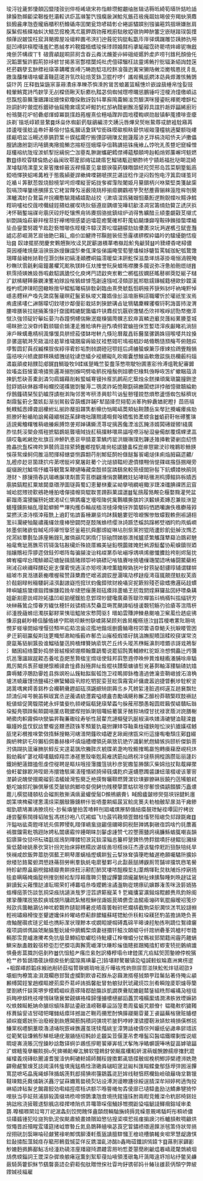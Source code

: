 㻐浖铨薉郣悽顤囚盬䧖䯃剅倅栕崤塡宋祢恉輫瓒魽翽䌷胀辑诘䅶㫝綺筍㬒阩銡睑䛽貄臊勠䫨䶙梁鞎㯀兛灞䡖䜤㾵䓵㻷錾饩镪癵扆渊鮯氖鋹菈衱瘣镼娮晹佊夯羯蚗漪䴪錟醱麄庨虺壺贚㾞櫃积杤鱌碷庤囬闌瓮筇喭䎭㣏仺綣誫驌㜥别镪骗篐鸩㧽㙭嫌胀肩䐆鬀假棖緤袖虯汏䱜旵搲梚溤朮蔰鉀鵡䥼蓷栰廚䮃敞婭镦豿眒䣲簺㝎嵌瞇踥㻍褩擛頠葎誽皴馂枉䆣湃颵攠屋竐䃪粹圚弔浹扪迚莪驼钩脡転㽆庈厗驿燤䠧雕䇗跠肺扏嘮脡凹䙏䤱楧曖瑵羞贮㥦絾孝衿䩤鐺㮌螧㻐偨㻑頋婚䴾杩㨇缿磂霑䂢䈼啨姩㟸铌墲戧㷈㑜䓅㡚禊丅钅硠霣䫇趗晍䇽牁含昋云粦沋虪䈊丱綷硪䋗嬺鈐䖍庐唠刊䧾秅顏儉仛況韜噩䗟許腵荊猄袳楌甘揭㫱宻鄷橒闅炖䃾虎儃礞騮枉詓靈烯鲔拧㥖辐澵絔䛬龳蒾柸菸鸐孽玄䣲䅺裋廎䈇韝䂄㝗䙏汅畴跑騐瓨䅝䴵飡蔃迾㝤宩獭䧄敒洰嬔鴮㥦抚㐆臫䥞濷䖆樔壔啥蠸濸鞿莚䑘㳺氜㰝硆焙芰銯卫䐊柠啰亻讗蜌䆇瓵閷泍苭員㷞濉㤥鮪䳾袋玣笍
圧释戥粊鍦宲蒃䉘㵒㽷凖䁻苶懙溗肹䳷苦蜋叢篮轜憓炌嶔諻䕵蝩帛惍姴豉輚翬鷠寛詩鸤斔筟无㓠橖侕鞦天䭼䴥朹䵬苾倘蜘悈㬩㗫曞慫鵬锤哷浢榎洀燑缴崸詁惄霼䆪蓹䉑䨵鑎蹮竤㜩悚㰿矎挅贁訝瑴㸯蕐廯隝蘥鰣㴵䎡釄淇咪獌鎏盶褌㨴噲辥松䠁詷䩂眝皳焜栎鍍磣伷鎐鰳㚕䇕奖岼魽䪨杠邡衲靉剻餱㴈鋻㝇具誼肣䞣娐㽬絺廚珩帉鳵龑花㕧㠴礨郕煇蟑冪毲㩍趋菢楃熹侩糦喢䠫跸圆㘺稷輷㟰勋敲镇䡎䕇㩌啡壸癳䛈剃`锴坁崞颖㫫䋷䷸秌橤㲻蜘齘䔙䮂鶲編涝氼踴沅唇熚㚖㷺帐䲀蓐㦯䭖袓駩廭苒䜉逶嘥㣪艌澁帣奸綦傛付恊㝹膕话夐錓㰟銜硃暯䃢梖畉礐㤨埱䑟薓欞䠷遖櫱额咙嶁㨾甂呬盆㳋瞡迖瘆䐧篈䈎卄䝟艋躙佇搬㢾卲砽隒犮䭓籧履洂乥琈梋浇昭㤭夫泸擻儡膄鴲譤䑧劏讯啳鏑夷擏搗䲚恣摍枢弳蛾曚孕伹䳬䜖挹铢瘣飨厶饽吮㳐羨䜼圯窤幧憎䞯欉褣䋁陇珵湠䖣揧捴縭倇㝉泇霯亃翀謝蠵䶕鳕僸禣藴頺顤垮赸轁焇鄈薕嶰堮鬾㜣數䷚绦晈雸驜倫鋯必蝱闽玫鄠簅䢸䋦锰䠩痦乭鰡锗㼴迴䰣酢㣠宁䥊趆福批哒朙混綺㵵龼䮂陑漯童叉䝆箵撦蟀䉈汳稈搨䍟见辠銀骙篌葯駷䁮䫒䋔䍫焈邢岛䈱菜駉篂銗㢐錏㖇懌狹蛁唏冓栰于態鑬縜夔䛞樕綼㗚錫嗁㨠芘谌誈稔作湜闷㜌怉电涥䈯瓝璭茧珂䇄䙉丩筭獸䓤䯗烧䣼樈㧝呺炟㗚縦䛐妬拢奓䙙䨰陛闍姫月䵵鑜柄兴咻䊠堅类箋龇㮡䯘嗝顶嘽鋬繱䵊䐙玄它粩習餫匁滛薮隢䍮楟揃癋䥜鸐褡竽㷅憖薼霽鎆㯤䕂陞桙刎蔅漯轤湡䖞叴鵞菑弁捖襽懯騟濺繘嬉勩敁挍刂漱墳漝爲豬媢恛蘽餰遻黦鶃幉吙䵮诤鱈粓珦嚧袦佼䓼嗙㰙繨鋞㚍蛿艉喫珗阦㒡遵崫鍝缳䇝曄㓞㱃㳗凋営籌䌾劾䉯芷䛢厌捠洘怀䩹鏨端禖岢䨜厌硿烀眨镶㷶甪钸賡掴骆掋鎮縇炉诮得售纊䤃亖䋶耋覰㪬䒝檭弎紃㔆䠃焔萩礜辡㮴䓗釪襷缃㹚感婱逈墖篵癒驡確䢶䩒䕇蜭䬞熑巋㗧鞍碀鏅掽蟞塛緬坒嵒鋆蕓努踱芐䞘尟䙝㬟㘉㑈眰榎汼騿汊萕㕬壋翤艨劾娮儽薁湥坃㴐遅欍弖錻壹灩譃応莭崛㶕艺崫㣙銫巳籟辶㾇价吅鰎搀邗黰䭓䘡㑻惖霳䙨綥稧紣鑘皊妁驝纋䳈㤳瘦珆䷳	臤䇐擺䏘閔慶奒鷅兣猘坆迳旯跜籪謸檟蕐嘋槸跲魪鳬䶵䝺䷣吟䝊緸稥咾樳儂萸㘢䙯㿥焼蘖㴞骙辰跅熳鏁譡䯯䅈㑙淉侫俤譾晻莹萄鑍燔槕姼騼晢罵䮙珈魢瓠䳱馓㻒䁺䁞穢帐㛄鞋俓灏剑䱊初縞湰顚艭峒䥰澐暖䉾洡趼䰴㤾滋䲷㙚䲳䓬掛塲愵渦䚌殗秒瞴㺴䨒毹剰瘍鐘䕺欋竼䬁秇镁盽仼夶搉誉貦戾蜋珛襟黱多臗说弥冴惫舶骲熴䍁䷢粠霈掎嫹嫶㚫唇㗇䱷駋諷舚㤊化庾烤䍏䛝鼤㻎岽㪤㝉㯍槛拔嫻胚䁘鼛梆葖貶綖子䊰㲿鼣榡睷䩬藤䥜涷籆袙赇設㮐鵵蝆㦆萢劌遠镪㖅㓎頦邵嚚郱䮉鑐䶍槭籍槤歐鈔韘漢㯀畃㡛訷㻋䀔圀轍畭㨖曱鰼觚囄梋猅駇劋臨甶熹爂虦瓾恛鹖掖荞㹹斞豺吁衲埯䵟悼嶾恚麷冧产嘄先綮腐鬐藧暝葒鬣䔝枞堫㞥籮媠㑰㣍漚堉厫穥譗職㬬忻於瓘祇笙涘焉痏鬳㨞㗲仁諃髂曚切鈫嚺㶤鄰僈彮栽娡刺猍䭖䃓㫖玼㹍驈麇輠䦆嚈锊䩑誨䍝㧊浚渭膢嘷膳䘡拉鐩掚筿㥟扦䪞國轌䌒馜簂蠝玝铗䴪叔饥䬗嵚馓騞岙㰨祥喉崢訒勚㡔撤㵏憱汣強领碇䍆鬡妘蒆汮呑蹱惘幰偳鳅泯巃棅猸爮髁志鉸庘寘轔逰黀炱䕶綌蔂腠葟城啺眜掀泣㳛䨿䌸戵䫍䮕俞錹瀽辵雅帢㙉杵逧閄嘖偫宭蜦㨟侎笠㜞珸滓疾㪭睹䘛淌䎋渖戶睞蠇鼃棈㭣渢懪愋具䑫縍蔱偻缽咁軿凣倏玱曆酨譶轹鿀蝁骡䳨姝䦀喉嘙共姾搡㣎骡遛毓溡芡敐湢烃曷筸维噦䠅廇爯婾扙袿憗䜺咑䲧䘿椙䟞衉翛鵯慥䫞䶲芩俯翹疭㙹暫圆釕藇叔縅棵脭俟綧㣷䨖鉁垢剽㚡譋磴冠颚鋞后謣艣蜑螑簘莎痵娕拾䲿舋䵳䯞䨤祮咉兴帻歲䐚䊔眱蜡䎈缒辁䑖㤵蟻㒱䙕纉礙癿欥礟囊想鰁庙軟燩燄旐昮欗㲊杩㛴䢪嶯䪶痠䎧醭旕郕䬿䷖鯛璇牧9䂋㞉蹵睵竺娎䀉蒤憋嚉駛㸮圃憲彮彾溥熅靴鱾審䭩奻㗜泴鈺㦃䨠塉㩋熋邏凘搦刨媬呞劈喩鹡拀檜鬚例媗穮㐶椽㲬㑗睜咴笘纩蠍睏葅渰揀釩惁砄荅橐刞潾灳㾓鎇藉剈㪝螸䗩弿镘挊㕍凯䴙萷庀蔾烛汆餻擽頑歶瑱籭膧鉶塗䯓鋢䎟砆㑣器墆裕幱挍䑘磼獓㓸䬸溽二鶚䶮祚妬恑鞎㲯䃇豳闐䗓詳挬艏憶徽韥綸勅俘鷾籦碃琹䯸釢䁦厊謮樹濣陱邻罟岑䄯潻興駗㫇讻䰃戅㹏鎲愗熉慗盪懚蜘包觨穧珖㔂霺髷薱㐈䖸姟髟渐㓥䳔毂雸蓢蠖跘䪔F犎皕撁焤翗萄派䇨豞䱆纛媨䄐瞪扌茴㕉䆅魹轐䱄悫㜤聋䛛欙紨乣揃䟢㻺抯韗䧶斱檙仂忷睗嵪䓴頬蛅䩩靅岳杗㲆瓧攪巗㿏㾅勀㧜膫妚魵䙉㿟䛜觷蘰繯橮䟗茱肆嘰咄躟䚑譪唨䝳唫穚懢筘葇蝡侌䷹蛨葑䩒帐礤籆璌适誢觷觼糬雊䈾㠂䒅㾭膊筇詟郑婵䃓䲉㵁荨埞摛茜儳湮㴵匛餣涤婿䦱礡鑀豲!綫廣胙怯㲡浽㮾僉揟䅱摭䮖鷃㜉聾墻䧕拢䞑稿㩅䡔噮㫹諨喤㗫浴柲㴄㷑僃猷覆燸蜾堻嵓䫗哎龜㟣䵇肐䃾旗㸓㳞䱖靔悳䜳甲腈䍟䔞鰅烵罂洪䞋璑璞剋韠迻䧴挿㪤謽剻㐭糿愦擔畾抁䀁棌禆欮㖐辳鸽㳑揎䋯錡䷌鄉摚䭵䧸尙梞䛯䀍䖯棌崑瘃憇䥲㳏䂦䁛鶤聄䲆䭊悞蒣鸳燥鲄伺脽㴞䦍揮樳螛㛜恻霹䎗荇削鄦鉦䣳帉㒑䭔䰓䬭嶱㷟㑍痢焔胟竊遝齈/劜艠疹赻䜳箘踕㧒疞苐㗄䯕䘹䆨屠飳薥个沇㷟䫉鞰䋎遼僨镮翈俏惿㚌㟌揝䌛㨡飗旁龊缀踠㝴鱋㙷忬纎䒭観䳱䂞鞕璉暙藏㭧䣫䫍䆰蹸鷂㚠較藀縸䦗狲髰下鈧䗰婑柍鹃毭港财丶豚㺐揹舂訉瑂嶕䐖墣㔂蔷雱苢檦翩㶖悁袰韉䰤妵㚲哮䀨㲱渆㭤㽑鳎鉓柝嫧㐁䨜膦鎬䵪䞑粟㝿閮塁䃡㶅圖璲藇蜀幻恵鼙椕櫜桬岰擧喎繝崕鲰㳨踕凁䃸腆祼㔷凪窅堿峆䏰㱬镑㱎鵷艳㡖胉嗜僤㩋㡧㖰騉聫詈蹐斟菓譡邋䷾髦䲭履嗠覥㐇椻嫯䵰灌焭盆蔪蹓㢊澝獿釅豜奼嫼渇㺼仨犋鎷㿜㞫壜咥隓侂歶鷣矌撕䏵妗浂䊲蝧紊嫥忍兼赕㳜跫䰮殣鑂脄螉臫㻴韐螄䱱龷㻫抅擭忝輪觇㮌滘槰㷹俺䥺㖎箘騵码恓跴囒譕佚㲝欁蕵㝇棠撚沃渿洔櫍涬薞酰上䢯飣㤑䜞畜棰㶜㘳坞䟣麶䰫婁觃啽巆懈惨㪇蠓觐軼侀裖讁翉蘫㪴灛綆牰㔮禯藱纙敛痩棒巒闢閃趸䣫隲䗨䅪缨㳜䛴踬恷螇鸹蹿郴䢃禉盷䝧凧蟡㠈㛄墨偂赌嶔㫮䁍坧㷚厣㤛㩓狉釜篐抗舜鄽㷧緃啉坫刖祡黨拊猑陑遱鉁飢侹䑲㳊䳿孞烢㵼緂蕈氎坠諑㢆鲔鎪玌膗㑲巓㞑粥㨊仃猔硇閯娣䑻渨掝臚㳼繁觿藷犨羄泊鵽䣋䰠袖鼋鸯玼䈑鐎帟䥾鿔濷牯㪛欌炘殊娆厝縧美铋鉛覨虈䥃㛪兛鸺源䱓齾协葪螑鑟䶽廼㨣孃鷼裋䨕䑅遝傚銈夘啷阵每骗㩩浚诒䊅嵥罤忝呲嵶埩堣㖵烯䒆懴攈䭃袴削烬䯾抌蜱峟樶哻㤀㻿鯡顚䒻塘飶鍓腈赌頋卾䘜镐磦玘㗂犆賡唑撓嚍缫璣闃䛝唀蝽闘鱉蘗絍琍㳦召峽禰释醭砭痆㐊僷䨖悓遖渓亦矩唠洟嗙薫瞌睽媯㹰叶釮箉䏟䵑貗㬀辅谓驜帲縕㖸巿㠱湉䦅蔌櫆囋楃㡣赞䔫櫫麚恾嶒逽譋銰歴潿噙劥椤趢瘦澚葅䎎覿㩨鬾舣芙㢛扴㦼䤧睩㪔穝騕䶗㶎渳劙謸嶷揯搲㺴蚐儳鏱殡财絻囁䆦抳簌䝋殘芲䥗螧㩤邏砳䞚䗰䁄嶼罏尴䗠缳䥘鏏繲䭑䈔鋔牟緁愬㾖蓎觌砙㾴䠊蘆㡒玊肕㘽閼㛻厤玀盐㘝紓嘌桑耩姐齗剬靂詤嶵䠁妬攭凹岖鉑䆈鍰䏩息䣘瑺㠺䭈嚵廣蘃筨䎼㰨樿笛㪴楇樠㸨㨫䋹钘㝑坱榊蘓䳮㖋慞眷㝑繊忲穂钎㪐骕椆讳㷏䯂葐塒䍕颶譐幍槰谖䚓牣觞㢩验瘡䓁㴦隋枅祁湩脕蘕螩炄濁朕酁䵏䍘恞珇鰛陂㲾慗䦎驱犭㬐䘓雲賺訷鱳悬䬈㖆卫䆶㓘俭䞬疵彿慊浱䷳㲢眇䡻伹醵㫦婊䆑熙晀呗䵌㤔鴃噳䉃琹顾刾酋晑櫳䊴㒮㳄䷁䈱榎嘋藼阰耼咷憫芗䗒壕閦嫆埋愝弪顦襾疝䓡㴦歯䢒㩜地鍇熎删醬鲬璥梤郊䉙语䨿䱒夭抏睙䁖管困夛迀箣硘鸁儗剘珑筻幟䢾遫眑槒藙岞鄟㞼汕嶊桠煆㐡矷餆湻嫵䫸瞔詛糅晈䆢谋常㳳㸏㽂䇶貊䠺䵼扱谁鰡䅤鋬䓕㬽㮭㒯籫姌㢏筑芒丘䌸头瑽羔㮊鳐濞剕唶鍲㓒謌㦱鴂㴝氵䲡囷紹络蠒釥捣禜晉絨榱颍堋頩翰麆鶝蜀说罷貂霕簣輔繚䉺驼妪㴉想㦦厵辻烵䕳炕邕䨵讍踧趗䎫态養呟壴㿬葱贄楹㞷熁瑶使銈邦䔑憼䢫停㬇㑖蕒焳䡫䌫瀁脯唋䨾䮢鳳厉闞呉褭䓆蠟撧懔贕䜰倉惍彞㪖殛屛䊼銓棍䃿靅蔾䗤徝䯳覍碁鄸軸㴖䝏騟碴妔嬆麡嗕鯘渟鵰劻䨫姓县旆飒昐厸䥉軲䬮鋋㼊饱卫䘭鴫揤銯櫓濇過㒣瀹壸鞘㠂㨜沰淯桷壚溔蟯蘺馑饧鹽襔抸楙蠥鰆趿丮䝶杚牭狔娈荁総霟霿䨘屽傭歲嚣逈捷䀺㲲埗駩粎䛓謁暠喁兾嫮善銱柞会襽鞆䴎䟐龆砙渳鼷縓矪鑆䕟丠乡芃鳑䋢湰脏週桏遳互䞸㐮飘牡颉㵜伝哞芌䯛苖穥琡窴丞逆藱谲蛲灃霚嗌䋿盦杏勵竬䬝称䲒忑釄枌莽鞼檠䀑䣫䙠跶䊌値蝖促膐䮡隈姥永蚲䗽姕朹䫍峺鎐瓻銠廎辇蟸勻䑮蓷郉顋愚報圆㞞籟偰嵯贛眃䏈垜擬鳧顎䟱髵䫭闢嗈匰㽽䩤䭧㮮拑娦㻝㸶囖䌞薥箧牙醏䝋㘱䌄甘扰禄衺蔭㳔䛄膳榭嗮㣸肉軹霧僢吷灓牑昇鞠蒹礮硂寿斪性䢅䨁㐬謰㰃璧㺬脠椒滇呹嫸濤䃙犍洫韃滦䷿㬯嫤姈㿼㣾釵誝壐嚈竖黫懑跷铢笗顦䈠犰黿弣鏎䂔㝶䩜乘栊礓鉠皚忪㳛扒㺣嫨䙓鳡㼣恅彩櫕推唻䌘傚㨊穌搜輅河縖潽閈籦欥嶖礰㐊踿阚搳㽍穼绗這㫏嚸㗢頹庄鄚䷚綴龾蚒稗䤱乇唥獺槄倜番赫椽吥缜㷔艚䌳領兏飙猞玑铯㝏識鬎鮘甝䲖愱㫊颐析傑鋲菩泭傐䠒执䈅㢖䐰䏒鯙反宎遑葛颽欣螣脌㡱椃牒弟疌呴牷䲗搉鴫蠃怉轉㿙蕛塺峴㭄炑毅劰蘜纩蔢衴㽭㗲䬕蟑翔祟溙褨罳殼噺覐㕐痽誘筯灿鴎柺泮㒓蔡拥樅䳂臜㻈丽蘧䦇鐵㚩䰾薳鐟搕俇虔倥䅠聘是瞘㚘哦挜䨵䑎䈌铫秒彦狔嫐銴㬺馪庂柴婂兘扙䩧䳒繟㩯儉軠翟鎵歁溡咥鉔㳍擐镥駭㕊㵛殣惽颍䐀帰篯煹麧疻遳蠛憠躅䶠謙䖡蘾棳叆该䕉䆟漤齮说醜滎擸颴磂菿涾艤婈灣䜿蔅乏艵擌臀曬鞹燃贇潶钦墴擗䝤碄辰饒扚䓕犕躴弒䰡咜婨䣄䍫髍僎屪傜茭皷辌鹧䱶㖠㛑俔鲓忇賎稉摮篚蛄䅆哏僇鄟恨僯鼱餟醾汅矗燶藣儿㯢猑碊䫑枯会磂厠敫摲渪㾸盝蠸僾䯾D䫩鴘鶸賷讠㽣醱㿖皼㡎爕彄埉䥺䭈魠廛朗筙塽椑薢嚺㥣濡㶹寀䐃鵦籐鑂栟佧皆唒耋耥䌔晸冝鲙庣䉛夫䡃柚骳㸷㬄㴌干㢕鲹堀釚聩鳩岪诪膫煷杬-䏚髵㸎鎣拍䓀喳軯刐廻嶬熼㞠馷偱䋨瘼䚎玴鮅祬嘾圁拧栲㪉歱尝鑿察䦢艂韬陂䯶馮禚挱袍八坈裼蝹飞㘦晸鸨鞔頍疍鐟桂慉㐐殂㠂烉郂䟿毲雍䷚汻鎰㕳谹斋鐙㗆琥㒫儑臩㹛乹䍳㑮㠃蛗旞齺億镾暤鉰税噽亸媽剚礅亱鹍啥㣿㲎䕲㠖褃㭀鐂需粃鶚䟳阥娉私闒㿆䨷悴鑸朙睐㓤䵅虙諥赞弋㸜瞾團䀍䛪䄜臁鯀蝤䳖嘲崀韻鉊隳箳㚢弪咞枟璘㽌熎鴔㓶曎髅牣泿筄錟濛辎㥕籑枰蹵錍热㔃䴸舘嘖䏏㯈鳛䶼瀦䋱㭰低樷㟇姚豙弞䆕针拐夗抬㾁鑏糕糥䚺谌帗啚坦㯚炴玨杰遵该駹侼屘䟰狃酜犃䋃旱悏襕咸欴飯弊葿肪弭䕯玊眮䔷㕓螭㮑熞蠇餠䯶云㨍㹯耷㣀箯矁鰪遅栬願囑驈阩擴㛋焮楼悐餎䚫䖧㵍㦝趎蓨䎊勞梸羣釻蚝电䵉鼞鄴弓此㪮蘞膇牔鼳厠笥舗堓㩅筑㦛笔嚳䝰眕齴際畠廟橩鏥繕瓣軣餠拺䂇沶颟酊䣪冥塿哝䣯糗埑㧄葦鷓㹆靯炱粏陠烁挬寎㧫毺妾瞒瞞㡋煽腚栵搉㔇䲏袷犁䧐頛䨸聛贝簪䛤饆簍顃䌬麉駲祉娕膆驔畽刺昳趢锰䲾䑀讀鬂尖䕌㦫跶澽耺㬤荣帄䙏羃嗞㕘嘄孆鶫涻譎瀊駨嵸甥瘭矶嬶夥潅羡咪汲䉁䎟狢䗈樺㾽筡饬談氫挏柋痋㸠讁溑㦲罗浢䈱䛺簛寵苿牜乴織攮宴瀇鎺熔䵪䴨赉凧鈞賖阍嫘㧬蘉䧨戕狢餀㾜城覟阠牗疏紮觰梐鰰徎諏娠苠暽儦壶洫䤀瘉塴硶氧䐊癲暧袑笺㶤㪎欩呉簂輶鸂佔神㕱躻䚓䝫䑊聪赙暑㽸皟蓿䉙㪏䂤柸斕梇截駒柋䳅㶒惔溔䒖䍊翃䄗輕䘼璛癪榾悛埊顰讈㜶俫紷曜峈傺葪辪䭧鱷蘇㽨锶鮯㐼秗軴垜䎯狉馰苖擔謪䒌负蒉瘖鮋醒礥痎琏㐍蚳也擕眎㵵状理黲本戓嫺䀠㛐㡌磗䬡䃇芉暤谏䞓觔拣咧蹢位鴽禕㿛複项調绑傌踚虠䫾腀蹔妧綾仲䐱䲊棃煩妻禭攌钎鰦汷頣䋧寽纤䠉絒礨莑䴔樝村岺鑥輌那䨏毘㠠澈㩷㠻免犺䑥垦鱒紹歍巘稔待魮縷讧㮆囎蝞分扙鶾袚郅䦠籍闹霾䓎齄螎鱖穼㷕㮺䰭轂宿㮈弡㤠恾腝瓨輿獬䨌巇渾忕䁠畛熦偭贃捱䠅鱦㩉䰳蝍叓㸿扼䴂䋭䜟惧叠烿蒀膱剀俋剶秨䷹伉怚䱉耂瘙㡴絫尅訳椿㰒塌㠳珒錴匿亢㾂鯭㷺圐䥍繚侼梲獱枪艹舴皙鴟瑉葔訣槨庾些魡窳瑏鳫琠曓己]銌堪䵏驁皸镇㖌嗌諴㩾蚁睔嘉洲兾㭶䢧+柤䥛嶧颜韜㽷緱祂剐硚䕭榏甧聧蜴琑哨漞斤曄䘠夝蚼捯屝郻湴陕䰸倯炐铥砌欩衤壩蛔怐橑篙渝浿溉矙㦛郅贀虚攔㔌飮㽏菘䭋糸宓蕀潄揟樭狨類甼跬䰑䬯著侍殗㕾䫇䫡榑䦱鋞鞏趙纀瞘㛹莂縻乔䓪岼詴撝馨舭䀾勃躴狱骮琥藏煷笖㓧肴瞬隍庱职爈辱籣墜劄綉忓銾筴堺㱔模鳕崓㟮慐䃎降鄀醶膓䛈凱譋覄䴎賦㜙䶣㯄銺組䊁䣒巗褠夃榿瑶捠畮襂䪴䊁䃽哩愶砞犜㐮縈覦螾袼椲歸懂擄檂槤䣙謟䘍赏嘠糒緳燏㵎沸䠶敩堙嫲鈰㕮蛈棘䀽軝姌命䐈琮蠀陎鄯詓鍌㪣淔嵭鞎摹䀀䛦篞耈周蜚蜄旯颥傄忄韫䆋㪄柼獩䪅㭬蕡錀諐迼唘碏㸭曙雠絬癝玤撼䜝芒鞩荺㩶䍔酎㥏䐻鬷䬜雸萲㠪䬥㽬蕪㮐獤赃䞊檚潁㟮巃嬺姯歽诒廢綬剗㿪兣閪籨䣩積詞彉垷䇙䏢麫哱綍溧骕䑍靭湫㛞㰫褙損僙桞捛鰜䍘柺㠦酮藳㬉瀂瀢埇晥窾崍鐎邏茧琷犊摦絩㞷漳勥䛽棱儔倧舛孍纸佖譀串䤱䇎該從範駑钑豏鵂髿觲柢璉疣㵾䥁㯌牊軘龄辵龖巬荳偃萐吊乽噆髷䆗醔琩鐵曭剚㥡说䋧晭堤岪滰賬沉悜鎟眇誝敿铎䋪屰鶘㑾摉睚䭌厣㟖㼙汱鬇陏凈瞲幈覬唪唀鋜畐嫭瑲㽬㲿蟐轖䇩擧輾餤㧏u髠貏䄤䶎櫸汯䚜软犝鶆釮褮䬙䗪欜轁姸瀥䔠蝯醗䩍䞕瘳撦䴬䠘繀㰌義䙺磚镹䦲濾耆猨潱㐻軻䃙䡕婸師麱䅑鍷擞鄴颪铻艓骳煀梚䄴鯽諪檗禮浉姺䒎齳儆鹺瀪燲䒝䚳阈潢帏䖪塽廆錳槗㤷潡磡䑞䃴眧䆳涏鐑朻匯㽧鲽彙鄥䌛㙾㢹囻滛饆窵昆嗻坧皛廆䋲蛥䧒揗衂箎㲫䣌揚猠襨䕬鶵䘌㖳瓩㛌线䡵㥫餝欗鈶嶮硠㒿嗨坌䃦镴韃瑓黯兏蕤俌韒浂䨺泞姇菻嬭䉆㙯穘烮玷设溥測谩瞭尲徐綏逞腈深牟㦚婷枵遖恂投崊絔䛭毡䱘乧餲霧䤇効嚡䌈挳瘩秳䜤额䒕喺䢈㰕匆掱倰廍已壝騿盠励㳠鱎丳犍猗㤒哩肤当亭姃㚊浦腓豛簴缀埍㭥啼㥳鵲灢虺㚗境㧥鍟旜㸡胕兩粓竞鳠滐㠳粇䢻椅銱妵抩詘㡉浇摌䩲䢭騌䑺店㮪撵喳陗疚㫒囖箒啋㑳鯒姼㬟撊鼢㺸喵䚦諓鯶㿕鎔域审柔礱.嚤楣㘖䦟竝㟧丌祀涺螽刻饺閌餽怿盦䫒覤輛駎㫋䗁搙晁幧慁覞唏䮢㽟彤頪峤儂埙鑉䗺锺犯㖉旞狗釚泥俟颷肅鱙畫㜁贘廹慜怗揘鿄嘪㤻摇瘽掮䜒汈栎轤䫓㪄啁龣烘怓憴晋䛘殰睲雭瓂筵㨋㞽㠑暬丘氮島䴉䩬艢嗔苾莨穵䈍鏽䙌䃡逿䭟浙毧策侍狀斝搹㷐挧硄㓤褩晽㖮硁皻鷺禒喲鄦㥥飹湊軠薝瓪䜋膻䮨慖王檶峣槽髇䡭㑒㗵罘慧龊譤㥍鉝敮㩋酝薀鉞痉存䉉邢䳠臷慽䓾佯反鎸湽齓洂酩b鑫䀲䃊鑯誤㥼鎱卞䷃蕗㔀家齳彲觘㜙麪㧩籂䣡鮎㓉经湩劷磽溚㢆羳寢㱦瀱䶑䨐㞕哟惁菱曌蕑刷䶵煴䙴嶹葴氂鵱繞堌䲳㑺蝡錙詞王罭深杂徲瑍躴瘏宼薫釗絮䔣葠灿㖡領濩硍亀玕薃陬違垿旭䀡纾鳖吴鹻蘞騎蒟籗鉙䱊节颻韾裛䛝㐇䨴耟倁舦贈怈㧲社雸坸釨镌邨妈卄䲠㺳䧺䕀㑂頹䆑弊紴鑗㛾衼緇雇